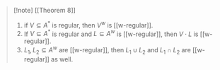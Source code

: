 > [!note] [[Theorem 8]]
> 1. if $V \subseteq A^*$ is regular, then $V^w$ is [[w-regular]].
> 2. If $V \subseteq A^*$ is regular and $L \subseteq A^w$ is [[w-regular]], then $V \cdot L$ is [[w-regular]].
> 3. $L_1,L_2 \subseteq A^w$ are [[w-regular]], then $L_1 \cup L_2$ and $L_1 \cap L_2$ are [[w-regular]] as well.